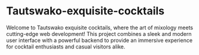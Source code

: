 # Tautswako-exquisite-cocktails

Welcome to Tautswako exquisite cocktails, where the art of mixology meets cutting-edge web development! This project combines a sleek and modern user interface with a powerful backend to provide an immersive experience for cocktail enthusiasts and casual visitors alike.
